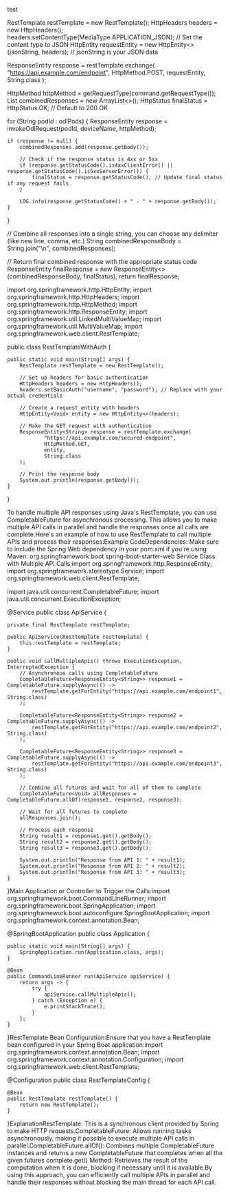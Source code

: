 test

RestTemplate restTemplate = new RestTemplate();
HttpHeaders headers = new HttpHeaders();
headers.setContentType(MediaType.APPLICATION_JSON); // Set the content type to JSON
HttpEntity<String> requestEntity = new HttpEntity<>(jsonString, headers); // jsonString is your JSON data

ResponseEntity<String> response = restTemplate.exchange(
    "https://api.example.com/endpoint",
    HttpMethod.POST, 
    requestEntity,
    String.class
); 


HttpMethod httpMethod = getRequestType(command.getRequestType());
List<String> combinedResponses = new ArrayList<>();
HttpStatus finalStatus = HttpStatus.OK; // Default to 200 OK

for (String podId : odlPods) {
    ResponseEntity<String> response = invokeOdlRequest(podId, deviceName, httpMethod);

    if (response != null) {
        combinedResponses.add(response.getBody());

        // Check if the response status is 4xx or 5xx
        if (response.getStatusCode().is4xxClientError() || response.getStatusCode().is5xxServerError()) {
            finalStatus = response.getStatusCode(); // Update final status if any request fails
        }

        LOG.info(response.getStatusCode() + " - " + response.getBody());
    }
}

// Combine all responses into a single string, you can choose any delimiter (like new line, comma, etc.)
String combinedResponseBody = String.join("\n", combinedResponses);

// Return final combined response with the appropriate status code
ResponseEntity<String> finalResponse = new ResponseEntity<>(combinedResponseBody, finalStatus);
return finalResponse;


import org.springframework.http.HttpEntity;
import org.springframework.http.HttpHeaders;
import org.springframework.http.HttpMethod;
import org.springframework.http.ResponseEntity;
import org.springframework.util.LinkedMultiValueMap;
import org.springframework.util.MultiValueMap;
import org.springframework.web.client.RestTemplate;

public class RestTemplateWithAuth {

    public static void main(String[] args) {
        RestTemplate restTemplate = new RestTemplate();

        // Set up headers for basic authentication
        HttpHeaders headers = new HttpHeaders();
        headers.setBasicAuth("username", "password"); // Replace with your actual credentials

        // Create a request entity with headers
        HttpEntity<Void> entity = new HttpEntity<>(headers);

        // Make the GET request with authentication
        ResponseEntity<String> response = restTemplate.exchange(
                "https://api.example.com/secured-endpoint", 
                HttpMethod.GET, 
                entity,
                String.class
        );

        // Print the response body
        System.out.println(response.getBody());
    }
}


To handle multiple API responses using Java's RestTemplate, you can use CompletableFuture for asynchronous processing. This allows you to make multiple API calls in parallel and handle the responses once all calls are complete.Here's an example of how to use RestTemplate to call multiple APIs and process their responses:Example CodeDependencies: Make sure to include the Spring Web dependency in your pom.xml if you're using Maven:<dependency>
    <groupId>org.springframework.boot</groupId>
    <artifactId>spring-boot-starter-web</artifactId>
</dependency>Service Class with Multiple API Calls:import org.springframework.http.ResponseEntity;
import org.springframework.stereotype.Service;
import org.springframework.web.client.RestTemplate;

import java.util.concurrent.CompletableFuture;
import java.util.concurrent.ExecutionException;

@Service
public class ApiService {

    private final RestTemplate restTemplate;

    public ApiService(RestTemplate restTemplate) {
        this.restTemplate = restTemplate;
    }

    public void callMultipleApis() throws ExecutionException, InterruptedException {
        // Asynchronous calls using CompletableFuture
        CompletableFuture<ResponseEntity<String>> response1 = CompletableFuture.supplyAsync(() -> 
            restTemplate.getForEntity("https://api.example.com/endpoint1", String.class)
        );

        CompletableFuture<ResponseEntity<String>> response2 = CompletableFuture.supplyAsync(() -> 
            restTemplate.getForEntity("https://api.example.com/endpoint2", String.class)
        );

        CompletableFuture<ResponseEntity<String>> response3 = CompletableFuture.supplyAsync(() -> 
            restTemplate.getForEntity("https://api.example.com/endpoint3", String.class)
        );

        // Combine all futures and wait for all of them to complete
        CompletableFuture<Void> allResponses = CompletableFuture.allOf(response1, response2, response3);

        // Wait for all futures to complete
        allResponses.join();

        // Process each response
        String result1 = response1.get().getBody();
        String result2 = response2.get().getBody();
        String result3 = response3.get().getBody();

        System.out.println("Response from API 1: " + result1);
        System.out.println("Response from API 2: " + result2);
        System.out.println("Response from API 3: " + result3);
    }
}Main Application or Controller to Trigger the Calls:import org.springframework.boot.CommandLineRunner;
import org.springframework.boot.SpringApplication;
import org.springframework.boot.autoconfigure.SpringBootApplication;
import org.springframework.context.annotation.Bean;

@SpringBootApplication
public class Application {

    public static void main(String[] args) {
        SpringApplication.run(Application.class, args);
    }

    @Bean
    public CommandLineRunner run(ApiService apiService) {
        return args -> {
            try {
                apiService.callMultipleApis();
            } catch (Exception e) {
                e.printStackTrace();
            }
        };
    }
}RestTemplate Bean Configuration:Ensure that you have a RestTemplate bean configured in your Spring Boot application:import org.springframework.context.annotation.Bean;
import org.springframework.context.annotation.Configuration;
import org.springframework.web.client.RestTemplate;

@Configuration
public class RestTemplateConfig {

    @Bean
    public RestTemplate restTemplate() {
        return new RestTemplate();
    }
}ExplanationRestTemplate: This is a synchronous client provided by Spring to make HTTP requests.CompletableFuture: Allows running tasks asynchronously, making it possible to execute multiple API calls in parallel.CompletableFuture.allOf(): Combines multiple CompletableFuture instances and returns a new CompletableFuture that completes when all the given futures complete.get() Method: Retrieves the result of the computation when it is done, blocking if necessary until it is available.By using this approach, you can efficiently call multiple APIs in parallel and handle their responses without blocking the main thread for each API call.
